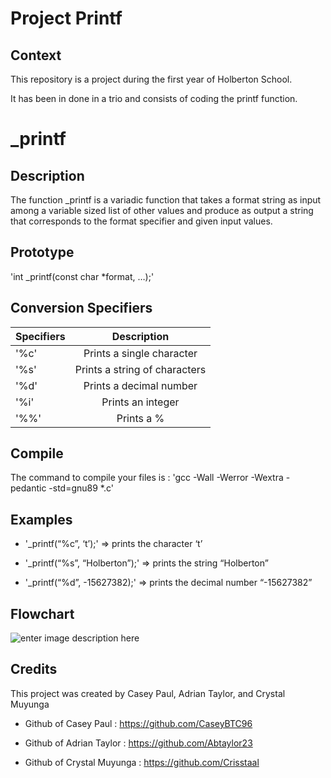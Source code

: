 # Project Printf

## Context

This repository is a project during the first year of Holberton School.

It has been in done in a trio and consists of coding the printf function.

# _printf

## Description

The function _printf is a variadic function that takes a format string as input among a variable sized list of other values and produce as output a string that corresponds to the format specifier and given input values.

## Prototype

  'int _printf(const char *format, …);'

## Conversion Specifiers

| Specifiers | 	Description |
| ------------ |:--------------:|
|'%c'	       | Prints a single character      |
|'%s'          | Prints a string of characters  |
|'%d'	       | Prints a decimal number        |
|'%i'	       | Prints an integer              |
|'%%'	       | Prints a %                     |
 
## Compile

The command to compile your files is :
 'gcc -Wall -Werror -Wextra -pedantic -std=gnu89 *.c'

## Examples

- '_printf(“%c”, ‘t’);' => prints the character ‘t’

- '_printf(“%s”, “Holberton”);' => prints the string “Holberton”

- '_printf(“%d”, -15627382);' => prints the decimal number “-15627382”

## Flowchart

![enter image description  here](https://i.imgur.com/7BuqpWs.jpg)
## Credits

This project was created by Casey Paul, Adrian Taylor, and Crystal Muyunga

- Github of Casey Paul : https://github.com/CaseyBTC96

- Github of Adrian Taylor : https://github.com/Abtaylor23

- Github of Crystal Muyunga : https://github.com/Crisstaal
